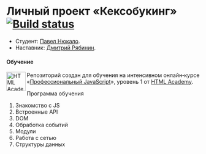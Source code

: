 # Личный проект «Кексобукинг» [![Build status][travis-image]][travis-url]

* Студент: [Павел Нюкало](https://up.htmlacademy.ru/javascript/19/user/869225).
* Наставник: [Дмитрий Рябинин](https://up.htmlacademy.ru/javascript/19/user/63289).

#### Обучение

<a href="https://htmlacademy.ru/intensive/javascript"><img align="left" width="50" height="50" alt="HTML Academy" src="https://up.htmlacademy.ru/static/img/intensive/javascript/logo-for-github-2.png"></a>

Репозиторий создан для обучения на интенсивном онлайн‑курсе «[Профессиональный JavaScript](https://htmlacademy.ru/intensive/javascript)», уровень 1 от [HTML Academy](https://htmlacademy.ru).

[travis-image]: https://travis-ci.com/htmlacademy-javascript/869225-keksobooking-19.svg?branch=master
[travis-url]: https://travis-ci.com/htmlacademy-javascript/869225-keksobooking-19

Программа обучения
1. Знакомство с JS
2. Встроенные API
3. DOM
4. Обработка событий
5. Модули
6. Работа с сетью
7. Структуры данных
